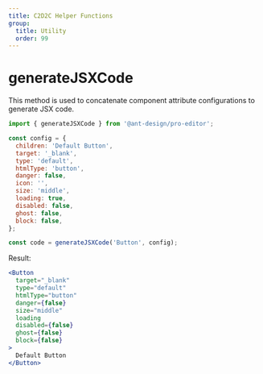 ```yaml
---
title: C2D2C Helper Functions
group:
  title: Utility
  order: 99
---
```


# generateJSXCode

This method is used to concatenate component attribute configurations to generate JSX code.

```jsx | pure
import { generateJSXCode } from '@ant-design/pro-editor';

const config = {
  children: 'Default Button',
  target: '_blank',
  type: 'default',
  htmlType: 'button',
  danger: false,
  icon: '',
  size: 'middle',
  loading: true,
  disabled: false,
  ghost: false,
  block: false,
};

const code = generateJSXCode('Button', config);
```

Result:

```jsx | pure
<Button
  target="_blank"
  type="default"
  htmlType="button"
  danger={false}
  size="middle"
  loading
  disabled={false}
  ghost={false}
  block={false}
>
  Default Button
</Button>
```
